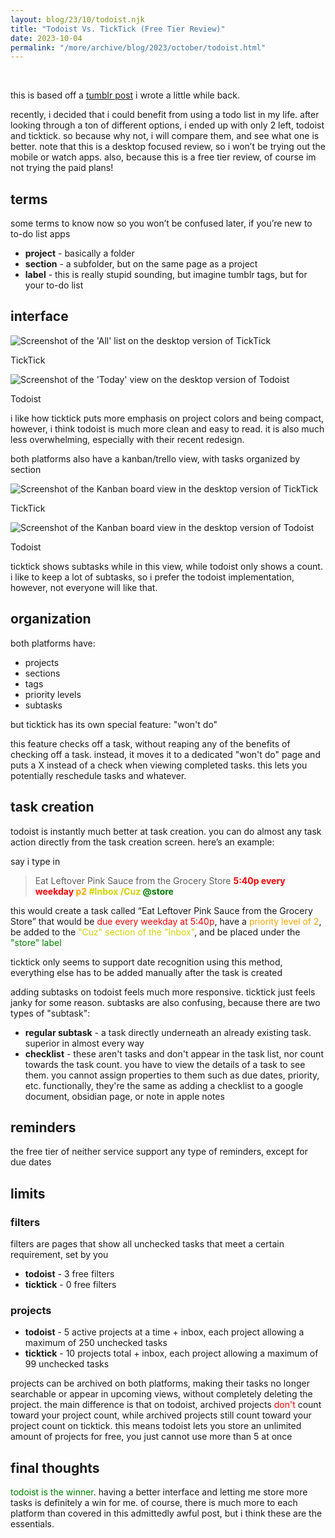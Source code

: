 ```yaml
---
layout: blog/23/10/todoist.njk
title: "Todoist Vs. TickTick (Free Tier Review)"
date: 2023-10-04
permalink: "/more/archive/blog/2023/october/todoist.html"
---
```

<div class="disclaimer">

  <p>this is based off a <a href="https://cringepoop.tumblr.com/post/730294350519599104/todoist-vs-ticktick-free-tier-review" target="_blank">tumblr post</a> i wrote a little while back.</p>

</div>

recently, i decided that i could benefit from using a todo list in my life. after looking through a ton of different options, i ended up with only 2 left, todoist and ticktick. so because why not, i will compare them, and see what one is better. note that this is a desktop focused review, so i won’t be trying out the mobile or watch apps. also, because this is a free tier review, of course im not trying the paid plans!

## terms

some terms to know now so you won’t be confused later, if you’re new to to-do list apps

- **project** - basically a folder
- **section** - a subfolder, but on the same page as a project
- **label** - this is really stupid sounding, but imagine tumblr tags, but for your to-do list

## interface

<div class="imgrow">
	<div class="imgcap">
		<img src="https://i.imgur.com/oDZk8dU.png" loading="lazy" alt="Screenshot of the 'All' list on the desktop version of TickTick">
		<p>TickTick</p>
	</div>
	<div class="imgcap">
		<img src="https://i.imgur.com/beJjCA3.png" loading="lazy" alt="Screenshot of the 'Today' view on the desktop version of Todoist">
		<p>Todoist</p>
	</div>
</div>

i like how ticktick puts more emphasis on project colors and being compact, however, i think todoist is much more clean and easy to read. it is also much less overwhelming, especially with their recent redesign.

both platforms also have a kanban/trello view, with tasks organized by section

<div class="imgrow" style="flex-direction: column;">
	<div class="imgcap">
		<img src="https://i.imgur.com/5oA8iy8.png" loading="lazy" alt="Screenshot of the Kanban board view in the desktop version of TickTick">
		<p>TickTick</p>
	</div>
	<div class="imgcap">
		<img src="https://i.imgur.com/BR92X0w.png" loading="lazy" alt="Screenshot of the Kanban board view in the desktop version of Todoist">
		<p>Todoist</p>
	</div>
</div>

ticktick shows subtasks while in this view, while todoist only shows a count. i like to keep a lot of subtasks, so i prefer the todoist implementation, however, not everyone will like that.

## organization

both platforms have:

- projects
- sections
- tags
- priority levels
- subtasks

but ticktick has its own special feature: "won't do"

this feature checks off a task, without reaping any of the benefits of checking off a task. instead, it moves it to a dedicated "won't do" page and puts a X instead of a check when viewing completed tasks. this lets you potentially reschedule tasks and whatever.

## task creation

todoist is instantly much better at task creation. you can do almost any task action directly from the task creation screen. here’s an example:

say i type in

> Eat Leftover Pink Sauce from the Grocery Store <strong><span style="color: red;">5:40p every weekday</span> <span style="color: orange;">p2</span> <span style="color: rgb(210, 210, 0);">#Inbox /Cuz</span> <span style="color: green;">@store</span></strong>

this would create a task called “Eat Leftover Pink Sauce from the Grocery Store” that would be <span style="color: red;">due every weekday at 5:40p</span>, have a <span style="color: orange;">priority level of 2</span>, be added to the <span style="color: rgb(210, 210, 0);">"Cuz" section of the "Inbox"</span>, and be placed under the <span style="color: green;">"store" label</span>

ticktick only seems to support date recognition using this method, everything else has to be added manually after the task is created

adding subtasks on todoist feels much more responsive. ticktick just feels janky for some reason. subtasks are also confusing, because there are two types of "subtask":

- **regular subtask** - a task directly underneath an already existing task. superior in almost every way
- **checklist** - these aren't tasks and don't appear in the task list, nor count towards the task count. you have to view the details of a task to see them. you cannot assign properties to them such as due dates, priority, etc. functionally, they're the same as adding a checklist to a google document, obsidian page, or note in apple notes

## reminders

the free tier of neither service support any type of reminders, except for due dates

## limits

### filters

filters are pages that show all unchecked tasks that meet a certain requirement, set by you

- **todoist** - 3 free filters
- **ticktick** - 0 free filters

### projects

- **todoist** - 5 active projects at a time + inbox, each project allowing a maximum of 250 unchecked tasks
- **ticktick** - 10 projects total + inbox, each project allowing a maximum of 99 unchecked tasks

projects can be archived on both platforms, making their tasks no longer searchable or appear in upcoming views, without completely deleting the project. the main difference is that on todoist, archived projects <span style="color: red;">don't</span> count toward your project count, while archived projects still count toward your project count on ticktick. this means todoist lets you store an unlimited amount of projects for free, you just cannot use more than 5 at once

## final thoughts

<span style="color: green;">todoist is the winner</span>. having a better interface and letting me store more tasks is definitely a win for me. of course, there is much more to each platform than covered in this admittedly awful post, but i think these are the essentials.